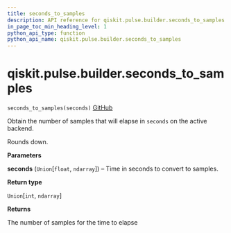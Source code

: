 ```yaml
---
title: seconds_to_samples
description: API reference for qiskit.pulse.builder.seconds_to_samples
in_page_toc_min_heading_level: 1
python_api_type: function
python_api_name: qiskit.pulse.builder.seconds_to_samples
---
```


# qiskit.pulse.builder.seconds\_to\_samples

<span id="qiskit.pulse.builder.seconds_to_samples" />

`seconds_to_samples(seconds)` [GitHub](https://github.com/qiskit/qiskit/tree/stable/0.18/qiskit/pulse/builder.py "view source code")

Obtain the number of samples that will elapse in `seconds` on the active backend.

Rounds down.

**Parameters**

**seconds** (`Union`\[`float`, `ndarray`]) – Time in seconds to convert to samples.

**Return type**

`Union`\[`int`, `ndarray`]

**Returns**

The number of samples for the time to elapse

